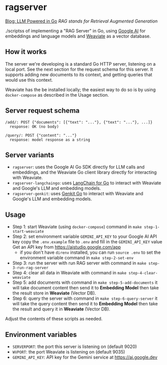 # ragserver
[Blog: LLM Powered in Go](https://go.dev/blog/llmpowered)
*RAG stands for Retrieval Augmented Generation*

./scriptss of implementing a "RAG Server" in Go, using [Google
AI](https://ai.google.dev/) for embeddings and language models and
[Weaviate](https://weaviate.io/) as a vector database.


## How it works

The server we're developing is a standard Go HTTP server, listening on a local
port. See the next section for the request schema for this server. It supports
adding new documents to its context, and getting queries that would use this
context.

Weaviate has the be installed locally; the easiest way to do so is by using
`docker-compose` as described in the Usage section.

## Server request schema

```
/add/: POST {"documents": [{"text": "..."}, {"text": "..."}, ...]}
  response: OK (no body)

/query/: POST {"content": "..."}
  response: model response as a string
```

## Server variants

* `ragserver`: uses the Google AI Go SDK directly for LLM calls and embeddings,
  and the Weaviate Go client library directly for interacting with Weaviate.
* `ragserver-langchaingo`: uses [LangChain for Go](https://github.com/tmc/langchaingo)
  to interact with Weaviate and Google's LLM and embedding models.
* `ragserver-genkit`: uses [Genkit Go](https://firebase.google.com/docs/genkit-go/get-started-go)
  to interact with Weaviate and Google's LLM and embedding models.

## Usage

* Step 1: start Weaviate (using `docker-compose`) command in `make step-1-start-weaviate`
* Step 2: set environment variable `GEMINI_API_KEY` to your Google AI API key copy the `.env.example` file to `.env` and fill in the `GEMINI_API_KEY` value Get an API key from https://aistudio.google.com/app
	- if you don't have `direnv` installed, you can run `source .env` to set the environment variable command in `make step-2-set-env`
* Step 3: run the server with run RAG server with command in `make step-3-run-rag-server`
* Step 4: clear all data in Weaviate with command in `make step-4-clear-weaviate`
* Step 5: add documents with command in `make step-5-add-documents` it will take document content then send it to **Embedding Model** then take the result store in **Weaviate** (Vector DB).
* Step 6: query the server with command in `make step-6-query-server` it will take the query content then send it to **Embedding Model** then take the result and query it in **Weaviate** (Vector DB).

Adjust the contents of these scripts as needed.

## Environment variables

* `SERVERPORT`: the port this server is listening on (default 9020)
* `WVPORT`: the port Weaviate is listening on (default 9035)
* `GEMINI_API_KEY`: API key for the Gemini service at https://ai.google.dev

